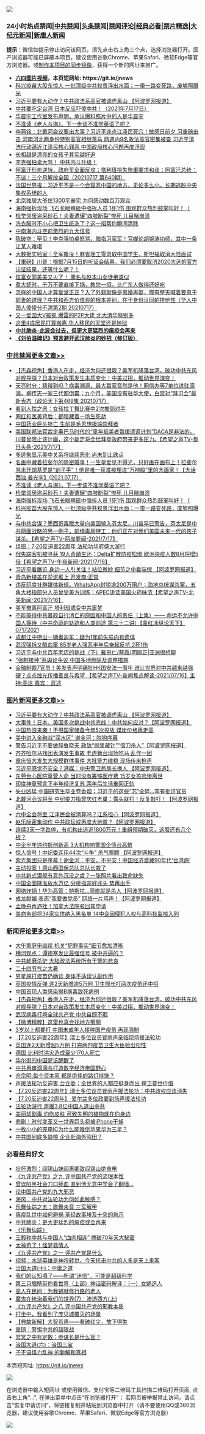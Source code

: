 ![](https://raw.githubusercontent.com/fqnews/bnews/master/64photo/fqnews-qr.jpg)

<div id="tt">
<h3>24小时热点禁闻|<a href="#%E4%B8%AD%E5%85%B1%E7%A6%81%E9%97%BB%E6%9B%B4%E5%A4%9A%E6%96%87%E7%AB%A0">中共禁闻</a>|<a href="#%E5%9B%BE%E7%89%87%E6%96%B0%E9%97%BB%E6%9B%B4%E5%A4%9A%E6%96%87%E7%AB%A0">头条禁闻</a>|<a href="#%E6%96%B0%E9%97%BB%E8%AF%84%E8%AE%BA%E6%9B%B4%E5%A4%9A%E6%96%87%E7%AB%A0">禁闻评论|<a href="#%E5%BF%85%E7%9C%8B%E7%BB%8F%E5%85%B8%E5%A5%BD%E6%96%87">经典必看|<a href="/video.md#%E7%A6%81%E7%89%87%E7%B2%BE%E9%80%89">禁片精选</a>|<a href="https://github.com/fqnews/djy/blob/master/gb/nf1351518.md#1">大纪元新闻</a>|<a href="https://github.com/fqnews/ntdtv/blob/master/gb/prog204.md#1">新唐人新闻</a></h3>
<div><b>提示：</b>微信如提示停止访问该网页，须先点击右上角三个点，选择浏览器打开。国产浏览器可能已屏蔽本项目，建议使用谷歌Chrome、苹果Safari、微软Edge等官方浏览器。或<a href="https://github.com/fqnews/bnews/blob/master/%E5%88%B6%E4%BD%9Cgit%E7%A6%81%E9%97%BB%E9%95%9C%E5%83%8F.md">制作本项目的同步镜像</a>，获得一个新的网址来推广。</div>
<ul>
<li><b><a href="http://d1.bdrive.tk/64.mp4" target="_blank">六四图片视频</a>，本页短网址: https://git.io/jnews</b></li>
<li><a href="/cbnews/20210717/1589081.md">科兴疫苗大股东惊人 一批顶级中共权贵浮出水面；一带一路变死路，废墟照曝光</a></li>
<li><a href="/topimagenews/20210717/1588988.md">习近平要有大动作？中共政法系高官被调虎离山 【阿波罗网报道】</a></li>
<li><a href="/bannedvideo/20210717/1589052.md">中共要吃定台湾 日本反应吓傻中共！（2021年7月17日）</a></li>
<li><a href="/yule/20210717/1589007.md">华晨宇工作室发布声明，承认爆料照片中的人是华晨宇</a></li>
<li><a href="/cbnews/20210718/1589221.md">不准读《老人与海》，下一步该不准学英语了吧？</a></li>
<li><a href="/comments/20210717/1588984.md">李燕铭：北戴河会议要出大事？习近平连点江泽民死穴！敏感日前夕 习重磅出击 河南河北两身份特别高官相继落马 两週内9名政法高官密集被查 习近平清洗行动逼近江泽民核心罪恶 中国政局核心问题再度浮现</a></li>
<li><a href="/lifebaike/20210717/1589140.md">长相越是漂亮的女孩子其实越好追</a></li>
<li><a href="/bannedvideo/20210718/1589160.md">李克强拍桌大骂！    中共内斗升级！</a></li>
<li><a href="/bannedvideo/20210717/1588952.md">阿富汗形势逆转，政府军全面反攻；塔利班损失惨重要求和谈；阿富汗总统：不谈！三个月解放全国（20210717 第640期）</a></li>
<li><a href="/headline/20210718/1589219.md">法国世界报：习近平不是一个会容忍中国的地方，无论多么小，长期逃脱中央集权系统的人</a></li>
<li><a href="/funmedia/20210717/1589028.md">北京独居大爷住1300平豪宅 为何感动数百万观众</a></li>
<li><a href="/cbnews/20210718/1589185.md">海南强拆现场 飞石长眼睛砸中强拆人员 1死1伤 围观群众热烈鼓掌叫好！（</a></li>
<li><a href="/cbnews/20210718/1589210.md">检举邻居盗采砂石！夫妻遭辗“四肢断裂”惨死 儿目睹崩溃</a></li>
<li><a href="/lifebaike/20210717/1589004.md">洗衣服时不小心把卫生纸洗了？这一招帮你瞬间清除</a></li>
<li><a href="/comments/20210717/1589099.md">中南海内斗空前激烈的九大信号</a></li>
<li><a href="/bannedvideo/20210717/1589053.md">陈破空：罕见！李克强拍桌怒骂，暗指习家军！官媒论胡锦涛功绩，其中一条让某人难堪</a></li>
<li><a href="/baitai/20210717/1588969.md">大数据实验室｜全军覆没！麻省理工零录取中国学生，斯坦福取消大陆面试</a></li>
<li><a href="/bannedvideo/20210718/1589172.md">【重磅】川普：根据7月15日的听证会结果，我们必须要取消2020大选的官方认证结果，还等什么呢？！</a></li>
<li><a href="/comments/20210718/1589164.md">炫富女郭美美又火了！ 罪名与赵本山女徒弟类似</a></li>
<li><a href="/lifebaike/20210717/1589005.md">煮大虾时，千万不要直接下锅，教您一招，比广东人做得还好吃</a></li>
<li><a href="/bannedvideo/20210717/1589038.md">怎样的中国人才算堂堂正正？入了外籍就像是离婚再娶，哪有整天喊着要忠于前妻的道理？中共和西方价值观的根本差别，在于身份认同的排他性（华人中国人傻傻分不清第2期 20210717）</a></li>
<li><a href="/cnnews/20210718/1589190.md">又一爱国大V被抓 爆雷的P2P大佬 北大清华特别多</a></li>
<li><a href="/cnnews/20210718/1589243.md">这里4成居民打算搬离 华人移民的天堂还是地狱</a></li>
<li><b><a href="/comments/20200211/1275071.md" target="_blank">中共肺炎-此波会过去，但更大更猛烈的瘟疫会再来</a></b></li>
<li><b><a href="/comments/20200207/1272816.md" target="_blank">《刘伯温碑记》预言避开武汉肺炎的妙招（修订版）</a></b></li>
</ul>
</div>

<div class="catlist">
<h3><a href="/cbnews/" target="_blank">中共禁闻</a><span><a href="/cbnews/" target="_blank" rel="nofollow">更多文章>></a></span></h3>
<ul>
<li><a href="/comments/20210718/1589411.md" target="_blank">【杰森视角】香港人在走，经济为何还很靓？美军机降落台湾，破功中共东风对舰导弹？日本对台政策发生本质变化！中美过招，推动世界演变！</a></li>
<li><a href="/cbnews/20210718/1589361.md" target="_blank">天亮时分：猜得到吗？病毒溯源，最大赢家竟然是他！网信办等7单位进驻滴滴，柳传志一家三代都倒霉；九个月，美国没有驻华大使，白宫对“拜习会”最新表态（政论天下第469集 20210717）</a></li>
<li><a href="/cbnews/20210718/1589309.md" target="_blank">看到人性之恶：女孩拉丁舞比赛中2次推倒对手</a></li>
<li><a href="/cbnews/20210718/1589308.md" target="_blank">网红和医美背后：都暗藏着一场生死劫</a></li>
<li><a href="/cbnews/20210718/1589279.md" target="_blank">中国药业巨头猝亡 生前是毛思想极端崇拜者</a></li>
<li><a href="/comments/20210718/1589264.md" target="_blank">美国联邦法官裁定奥巴马时代的“童年抵美者暂缓遣返计划”DACA是非法的。川普曾阻止该计画，这个裁定将会给拜登政府带来更多压力。【希望之声TV-每日头条-2021/7/17】</a></li>
<li><a href="/cbnews/20210718/1589258.md" target="_blank">多迹象显示美中关系将继续恶化 尚未到止跌点</a></li>
<li><a href="/comments/20210718/1589248.md" target="_blank">名画中藏着拉斐尔的隐密婚事！一生挚爱见不得光，只好画在画布上！拉斐尔骂米开朗基罗是“刽子手”！他是唯一获准被埋进“万神殿”里的大画家！【大话西油 姜光宇】(2021.07.17）</a></li>
<li><a href="/cbnews/20210718/1589221.md" target="_blank">不准读《老人与海》，下一步该不准学英语了吧？</a></li>
<li><a href="/cbnews/20210718/1589210.md" target="_blank">检举邻居盗采砂石！夫妻遭辗“四肢断裂”惨死 儿目睹崩溃</a></li>
<li><a href="/cbnews/20210718/1589185.md" target="_blank">海南强拆现场 飞石长眼睛砸中强拆人员 1死1伤 围观群众热烈鼓掌叫好！（</a></li>
<li><a href="/cbnews/20210717/1589081.md" target="_blank">科兴疫苗大股东惊人 一批顶级中共权贵浮出水面；一带一路变死路，废墟照曝光</a></li>
<li><a href="/comments/20210717/1589080.md" target="_blank">与中共合谋？墨西哥毒贩大量向美国输入芬太尼，川普早已警告，芬太尼是中共两面战略的另一例子，前缉毒局特工：他们正在对我们美国未来一代的孩子谋杀。【希望之声TV-两岸要闻-2021/7/17】</a></li>
<li><a href="/cbnews/20210717/1588947.md" target="_blank">组图：7·20反迫害22周年 法轮功华府盛大游行</a></li>
<li><a href="/comments/20210717/1588933.md" target="_blank">俄失踪客机被寻获 19人奇蹟生还；Delta扩散防疫松绑 欧洲染疫人数8月将增5倍【希望之声TV-午夜新闻-2021/7/16】</a></li>
<li><a href="/cbnews/20210717/1588916.md" target="_blank">习近平看展览 身边一人引关注！站位微妙 细节之中看端倪 【阿波罗网报道】</a></li>
<li><a href="/cbnews/20210717/1588915.md" target="_blank">青岛新楼盖在淤泥堆上 开发商:正常</a></li>
<li><a href="/comments/20210717/1588912.md" target="_blank">违反印度社群媒体新规，WhatsApp封锁逾200万用户；海地总统谋杀案，五角大楼指部分人员曾受美方训练；APEC讲话美国火药味浓【希望之声TV-北美新闻-2021/7/16】</a></li>
<li><a href="/cbnews/20210717/1588904.md" target="_blank">美军撤离阿富汗 塔利班或变中共噩梦</a></li>
<li><a href="/comments/20210717/1588895.md" target="_blank">不能等待中共暴政自行消亡的原因和中国人的责任（上集）—— 命运不允许中国人等待（中共命运的轨迹和人类前途  第三十二讲）【袁红冰纵论天下】 07172021</a></li>
<li><a href="/cbnews/20210717/1588884.md" target="_blank">成都江中捞出一辆奥迪车：疑为1年前失联内有遗体</a></li>
<li><a href="/cbnews/20210717/1588841.md" target="_blank">武汉强拆又酿血案 65岁老人强忍半年后奋起反抗 2死1伤</a></li>
<li><a href="/cbnews/20210717/1588770.md" target="_blank">习近平与中共百年老店的挑战（下）戴忠仁/蔡霞/明居正|亚洲很想聊</a></li>
<li><a href="/cbnews/20210717/1588773.md" target="_blank">&#8220;强制接种&#8221;惹舆论争议 中国多地删除及调整措施</a></li>
<li><a href="/comments/20210717/1588765.md" target="_blank">金融制裁7官员！美发表声明痛批HK国安法一周年  谁让世界对中共越来越强硬？点点烛光传播善良与希望 【希望之声TV-新闻焦点解读-2021/07/16】主持:高洁  嘉宾：蓝述</a></li>

</ul>
</div>
<div class="catlist">
<h3><a href="/topimagenews/" target="_blank">图片新闻</a><span><a href="/topimagenews/" target="_blank" rel="nofollow">更多文章>></a></span></h3>
<ul>
<li><a href="/topimagenews/20210717/1588988.md" target="_blank">习近平要有大动作？中共政法系高官被调虎离山 【阿波罗网报道】</a></li>
<li><a href="/topimagenews/20210717/1588839.md" target="_blank">大事件！日本、美国多次挑战中共底线！中共如何应对？【阿波罗网报道】</a></li>
<li><a href="/topimagenews/20210717/1588653.md" target="_blank">中国热浪来袭！不甩国家储备今年5次投放 煤炭价格再走高</a></li>
<li><a href="/topimagenews/20210716/1587997.md" target="_blank">美中进入金融战“深水区” 谢金河：脱钩序幕</a></li>
<li><a href="/topimagenews/20210715/1587586.md" target="_blank">警告习近平不要做赫鲁晓夫 政敌“绵里藏针”“借刀杀人”【阿波罗网报道】</a></li>
<li><a href="/topimagenews/20210715/1587554.md" target="_blank">齐齐哈尔马戏团表演发生事故 老虎舞台现场吃马 乱作一团</a></li>
<li><a href="/topimagenews/20210715/1587536.md" target="_blank">重庆恒大发生大规模群体事件 大批警力维稳 现场传来枪声</a></li>
<li><a href="/topimagenews/20210715/1587502.md" target="_blank">习近平感觉不安全？港媒：中央警卫局局长换人 【阿波罗网报道】</a></li>
<li><a href="/topimagenews/20210715/1587324.md" target="_blank">东莞台心医院草菅人命 当时没有筹够医疗费 15岁女孩悲惨离世</a></li>
<li><a href="/topimagenews/20210715/1587248.md" target="_blank">印度神童预言下半年经济复苏 两年后生活重回正轨</a></li>
<li><a href="/topimagenews/20210714/1587052.md" target="_blank">失业凶猛 中国研究生毕业卷香烟；习近平的这些“芯”全碎&#8230;罕有批评官员</a></li>
<li><a href="/topimagenews/20210714/1586860.md" target="_blank">北戴河会议将至 中纪委刀指曾庆红老巢：露头就打！反复敲打！【阿波罗网报道】</a></li>
<li><a href="/topimagenews/20210713/1586149.md" target="_blank">六中全会将至 江泽民会被清算吗？江系担心【阿波罗网报道】</a></li>
<li><a href="/topimagenews/20210713/1586069.md" target="_blank">赵乐际密集动作 中共政坛或再度大地震？【阿波罗网报道】</a></li>
<li><a href="/topimagenews/20210713/1586042.md" target="_blank">连续3天一字跌停，有机构出逃近1800万元！重组预期破灭，这股还有几个板？</a></li>
<li><a href="/topimagenews/20210713/1585784.md" target="_blank">中企半年违约额创新高 3大机构响警国企债台高筑</a></li>
<li><a href="/topimagenews/20210712/1585372.md" target="_blank">惊人信号！中纪委连用44次“斗争” 杀气腾腾 【阿波罗网报道】</a></li>
<li><a href="/topimagenews/20210712/1585184.md" target="_blank">紫光集团只是序幕！谢金河：平安，不平安！中国经济潜藏90年代‘台湾病’</a></li>
<li><a href="/topimagenews/20210711/1584916.md" target="_blank">主动投案！原山西国保总队总队长栽了</a></li>
<li><a href="/topimagenews/20210711/1584789.md" target="_blank">中共新式潜舰有意外沉没之虞？一张照片看出致命缺失</a></li>
<li><a href="/topimagenews/20210711/1584605.md" target="_blank">中国全面降准放水万亿 分析指非好兆头 势再出手</a></li>
<li><a href="/topimagenews/20210710/1584331.md" target="_blank">网络炸锅！华为高管：特斯拉…简直就是杀人【阿波罗网报道】</a></li>
<li><a href="/topimagenews/20210710/1584260.md" target="_blank">成龙献媚 表态“我要做党员” 网络一片骂声！【阿波罗网报道】</a></li>
<li><a href="/topimagenews/20210710/1584235.md" target="_blank">孟晚舟再遇挫！加拿大法院驳回其申请</a></li>
<li><a href="/topimagenews/20210710/1584006.md" target="_blank">美商务部将34家实体纳入黑名单 14中企因侵犯人权与高科技监控入列</a></li>

</ul>
</div>
<div class="catlist">
<h3><a href="/comments/" target="_blank">新闻评论</a><span><a href="/comments/" target="_blank" rel="nofollow">更多文章>></a></span></h3>
<ul>
<li><a href="/comments/20210718/1589454.md" target="_blank">大午案庭审继续 机关“犯罪事实”细节愈加清晰</a></li>
<li><a href="/comments/20210718/1589453.md" target="_blank">横河观点：谭德塞发出最强信号 被中共逼的？</a></li>
<li><a href="/comments/20210718/1589426.md" target="_blank">中共卸磨杀驴 大陆政法系统所有干警的悲哀</a></li>
<li><a href="/comments/20210718/1589425.md" target="_blank">二十四节气之大暑</a></li>
<li><a href="/comments/20210718/1589423.md" target="_blank">男星施打疫苗仍确诊 身体不适误认副作用</a></li>
<li><a href="/comments/20210718/1589420.md" target="_blank">英国疫情反弹 连2天新增逾5万例 卫生部长打两次疫苗还中招</a></li>
<li><a href="/comments/20210718/1589419.md" target="_blank">中国首现人类感染猴B病毒致死病例</a></li>
<li><a href="/comments/20210718/1589411.md" target="_blank">【杰森视角】香港人在走，经济为何还很靓？美军机降落台湾，破功中共东风对舰导弹？日本对台政策发生本质变化！中美过招，推动世界演变！</a></li>
<li><a href="/comments/20210718/1589408.md" target="_blank">武汉病毒打垮全球共产党 中共自顾不暇</a></li>
<li><a href="/comments/20210718/1589406.md" target="_blank">【微博精粹】这雷也真会找地方劈啊</a></li>
<li><a href="/comments/20210718/1589382.md" target="_blank">3岁以上都要打 中国未成年人接种国产疫苗 再现强制</a></li>
<li><a href="/comments/20210718/1589380.md" target="_blank">【7.20反迫害22周年】瑞士多位议员冒雨声亲临现场援法轮功</a></li>
<li><a href="/comments/20210718/1589381.md" target="_blank">英国连2天新增超5万例 打完两剂疫苗卫生大臣验出阳性</a></li>
<li><a href="/comments/20210718/1589379.md" target="_blank">德国 比利时洪灾造成至少170人死亡</a></li>
<li><a href="/comments/20210718/1589375.md" target="_blank">华尔街的中国梦该醒醒了</a></li>
<li><a href="/comments/20210718/1589374.md" target="_blank">中共再审滴滴与打造数字经济帝国野心</a></li>
<li><a href="/comments/20210718/1589350.md" target="_blank">佘宗明:每个资本家 都是绝佳的路灯挂饰？</a></li>
<li><a href="/comments/20210718/1589336.md" target="_blank">声援法轮功反迫害 台立委：全世界的人都应挺身而出 捍卫普世价值</a></li>
<li><a href="/comments/20210718/1589335.md" target="_blank">【7.20反迫害22周年】瑞士多位议员冒雨声援法轮功：中共政权应该消失</a></li>
<li><a href="/comments/20210718/1589333.md" target="_blank">【7.20反迫害22周年】 爱尔兰多位政要到场声援法轮功</a></li>
<li><a href="/comments/20210718/1589332.md" target="_blank">法轮功游行 声援3.8亿中国人退出中共</a></li>
<li><a href="/comments/20210718/1589329.md" target="_blank">美丽却剧毒 灼伤皮肤 可致失明的植物就在你身边</a></li>
<li><a href="/comments/20210718/1589319.md" target="_blank">悲剧！时代变革又一世界巨头将被iPhone干掉</a></li>
<li><a href="/comments/20210718/1589318.md" target="_blank">一枚小小的充电IC为什么能难倒苹果华为三星？</a></li>
<li><a href="/comments/20210718/1589317.md" target="_blank">中共国到底多缺粮 企业赴海外囤田？</a></li>

</ul>
</div>

<div class="catlist">
<h3>必看经典好文</h3>
<ul>
<li><a href="/cbnews/20200727/1366904.md" target="_blank">壮怀激烈：阎锡山妹阎惠卿致阎锡山绝命电</a></li>
<li><a href="/bookonline/20131116/201045.md" target="_blank">《九评共产党》之九 评中国共产党的流氓本性</a></li>
<li><a href="/topimagenews/20200928/1404412.md" target="_blank">曾误陷黑社会刀口舔血 直到他无意中学会了翻墙&#8230;</a></li>
<li><a href="/comments/20200717/1361899.md" target="_blank">论中国共产党的九大邪恶</a></li>
<li><a href="/comments/20191218/1228234.md" target="_blank">海风：中共对法轮功为何如此敏感？</a></li>
<li><a href="/tculture/20170715/791820.md" target="_blank">乐舞仙踪之五：歌舞未竟 三军解甲</a></li>
<li><a href="/comments/20200618/1346823.md" target="_blank">瘟疫乱世中如何避祸 圣经故事埃及十灾的启示</a></li>
<li><a href="/comments/20200211/1275071.md" target="_blank">中共肺炎：更大更猛烈的瘟疫或会再来</a></li>
<li><a href="/comments/20200527/783191.md" target="_blank">《乐舞仙踪》</a></li>
<li><a href="/cbnews/20200730/1371580.md" target="_blank">王毅称中共与中国人“血肉相连” 捅破70年天大秘密</a></li>
<li><a href="/ccpdope/20200907/1392129.md" target="_blank">太神奇了！怪梦救情人</a></li>
<li><a href="/bookonline/20131116/201056.md" target="_blank">《九评共产党》之一 评共产党是什么</a></li>
<li><a href="/comments/20200623/1273653.md" target="_blank">视频：水浒英雄是神将转世，今天抗击中共的人多是天上来客</a></li>
<li><a href="/cbnews/20180316/915423.md" target="_blank">治国大道(十)：中庸之道</a></li>
<li><a href="/sohnews/20161029/607205.md" target="_blank">我们的认知塌了——所谓“迷信”，可能是超级科学</a></li>
<li><a href="/comments/20200426/1319648.md" target="_blank">第三只眼睛带你看世界（上部）神话密码解译：（一）女娲造人</a></li>
<li><a href="/tculture/20121023/72121.md" target="_blank">高人在民间：为我铺就修行路的老人</a></li>
<li><a href="/topimagenews/20180527/948369.md" target="_blank">魔鬼在统治着我们的世界(7)：渗透西方(上)</a></li>
<li><a href="/bookonline/20131116/201047.md" target="_blank">《九评共产党》之八 评中国共产党的邪教本质</a></li>
<li><a href="/comments/20201015/1414242.md" target="_blank">打坐中，我看到了庞贝城覆灭的场景</a></li>
<li><a href="/comments/20201217/1449706.md" target="_blank">【典故新解】大智若愚——看破红尘，放下得失</a></li>
<li><a href="/comments/20200717/1362287.md" target="_blank">重磅：警惕中共的超限战</a></li>
<li><a href="/tculture/20200812/1378929.md" target="_blank">冥冥之中有定数：参谋长是什么官？</a></li>
<li><a href="/cbnews/20180312/913459.md" target="_blank">治国大道(六)：治国三宝</a></li>
<li><a href="/comments/20190427/1119935.md" target="_blank">子不语怪力乱神 的新解和真相</a></li>

</ul>
</div>

本页短网址: https://git.io/jnews

![](https://raw.githubusercontent.com/fqnews/bnews/master/64photo/fqnews-qr.jpg)

在浏览器中输入短网址 或使用微信、支付宝等二维码工具扫描二维码打开页面, 点击右上角"...", 在弹出菜单中点击“在浏览器打开”； 若网页被举报禁止访问，请点击“恢复申请访问”，将链接复制并粘贴到浏览器中打开（请不要使用QQ或360浏览器，建议使用谷歌Chrome、苹果Safari、微软Edge等官方浏览器）

![](https://raw.githubusercontent.com/fqnews/bnews/master/64photo/wx.jpg)